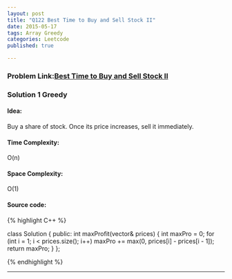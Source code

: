 ```yaml
---
layout: post
title: "Q122 Best Time to Buy and Sell Stock II"
date: 2015-05-17
tags: Array Greedy 
categories: Leetcode
published: true

---
```

### Problem Link:[Best Time to Buy and Sell Stock II](https://leetcode.com/problems/best-time-to-buy-and-sell-stock-ii/) 

### Solution 1 Greedy

#### Idea:
 
Buy a share of stock. Once its price increases, sell it immediately. 

#### Time Complexity:

O(n)

#### Space Complexity:

O(1)

#### Source code:

{% highlight C++ %}

class Solution {
public:
    int maxProfit(vector<int>& prices) {
        int maxPro = 0;
        for (int i = 1; i < prices.size(); i++)
            maxPro += max(0, prices[i] - prices[i - 1]);
        return maxPro;
    }
};

{% endhighlight %}

---


